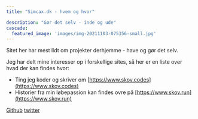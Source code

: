 ```yaml
---
title: "Simcax.dk - hvem og hvor"

description: "Gør det selv - inde og ude"
cascade:
  featured_image: 'images/img-20211103-075356-small.jpg'
---
```

Sitet her har mest lidt om projekter derhjemme - have og gør det selv. 

Jeg har delt mine interesser op i forskellige sites, så her er en liste over hvad der kan findes hvor:

- Ting jeg koder og skriver om [https://www.skov.codes](https://www.skov.codes)
- Historier fra min løbepassion kan findes ovre på [https://www.skov.run](https://www.skov.run)


[Github](https://github.com/simcax)
[twitter](https://twitter.com/simcax)
